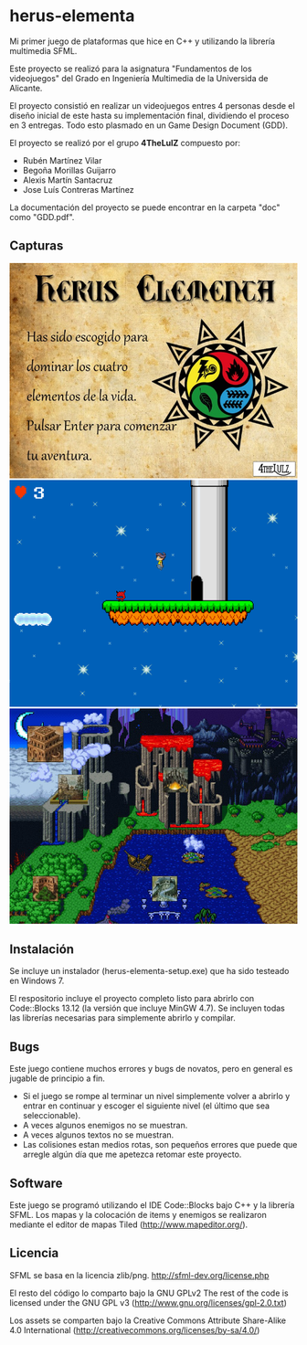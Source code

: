 herus-elementa
==============

Mi primer juego de plataformas que hice en C++ y utilizando la librería multimedia SFML.

Este proyecto se realizó para la asignatura "Fundamentos de los videojuegos" del Grado en Ingeniería Multimedia de la Universida de Alicante.

El proyecto consistió en realizar un videojuegos entres 4 personas desde el diseño inicial de este hasta su implementación final, dividiendo el proceso en 3 entregas. Todo esto plasmado en un Game Design Document (GDD).

El proyecto se realizó por el grupo **4TheLulZ** compuesto por:
* Rubén Martínez Vilar
* Begoña Morillas Guijarro
* Alexis Martín Santacruz
* Jose Luís Contreras Martínez

La documentación del proyecto se puede encontrar en la carpeta "doc" como "GDD.pdf".

Capturas
--------
![screenshot 1](/doc/screenshots/screenshot-1.jpg)
![screenshot 1](/doc/screenshots/screenshot-2.png)
![screenshot 1](/doc/screenshots/screenshot-3.jpg)

Instalación
-----------
Se incluye un instalador (herus-elementa-setup.exe) que ha sido testeado en Windows 7.

El respositorio incluye el proyecto completo listo para abrirlo con Code::Blocks 13.12 (la versión que incluye MinGW 4.7). Se incluyen todas las librerías necesarias para simplemente abrirlo y compilar.

Bugs
----
Este juego contiene muchos errores y bugs de novatos, pero en general es jugable de principio a fin.

* Si el juego se rompe al terminar un nivel simplemente volver a abrirlo y entrar en continuar y escoger el siguiente nivel (el último que sea seleccionable).
* A veces algunos enemigos no se muestran.
* A veces algunos textos no se muestran.
* Las colisiones estan medios rotas, son pequeños errores que puede que arregle algún día que me apetezca retomar este proyecto.

Software
--------
Este juego se programó utilizando el IDE Code::Blocks bajo C++ y la librería SFML.
Los mapas y la colocación de items y enemigos se realizaron mediante el editor de mapas Tiled (http://www.mapeditor.org/).

Licencia
--------
SFML se basa en la licencia zlib/png.
http://sfml-dev.org/license.php

El resto del código lo comparto bajo la GNU GPLv2
The rest of the code is licensed under the GNU GPL v3 (http://www.gnu.org/licenses/gpl-2.0.txt)

Los assets se comparten bajo la Creative Commons Attribute Share-Alike 4.0 International (http://creativecommons.org/licenses/by-sa/4.0/)

